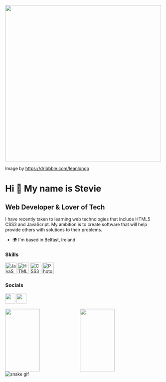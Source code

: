 <img width="500px" src="https://user-images.githubusercontent.com/77494791/203945979-1adb94f1-0b78-4512-822b-1caaa2725ad7.gif" />


Image by https://dribbble.com/leanlongo

Hi 👋 My name is Stevie
=======================

Web Developer & Lover of Tech
-----------------------------

I have recently taken to learning web technologies that include HTML5 CSS3 and JavaScript. My ambition is to create software that will help provide others with solutions to their problems.

* 🌍  I'm based in Belfast, Ireland

### Skills
<p align="left">
<a href="https://developer.mozilla.org/en-US/docs/Web/JavaScript" target="_blank" rel="noreferrer"><img src="https://raw.githubusercontent.com/danielcranney/readme-generator/main/public/icons/skills/javascript-colored.svg" width="36" height="36" alt="JavaScript" /></a>
<a href="https://developer.mozilla.org/en-US/docs/Glossary/HTML5" target="_blank" rel="noreferrer"><img src="https://raw.githubusercontent.com/danielcranney/readme-generator/main/public/icons/skills/html5-colored.svg" width="36" height="36" alt="HTML5" /></a>
<a href="https://www.w3.org/TR/CSS/#css" target="_blank" rel="noreferrer"><img src="https://raw.githubusercontent.com/danielcranney/readme-generator/main/public/icons/skills/css3-colored.svg" width="36" height="36" alt="CSS3" /></a>
<a href="https://www.adobe.com/uk/products/photoshop.html" target="_blank" rel="noreferrer"><img src="https://raw.githubusercontent.com/danielcranney/readme-generator/main/public/icons/skills/photoshop-colored.svg" width="36" height="36" alt="Photoshop" /></a>
</p>

### Socials

<p align="left"></a> <a href="https://www.github.com/gillen82" target="_blank" rel="noreferrer"><img src="https://raw.githubusercontent.com/danielcranney/readme-generator/main/public/icons/socials/github.svg" width="32" height="32" /></a> <a href="https://www.linkedin.com/in/stephen-gillen-a92487210/" target="_blank" rel="noreferrer"><img src="https://raw.githubusercontent.com/danielcranney/readme-generator/main/public/icons/socials/linkedin.svg" width="32" height="32" /></a></p>

<img align="left" width="47%" height="200px" src="https://github-readme-stats.vercel.app/api?username=gillen82&show_icons=true&theme=radical" />
<img align="left" width="47%" height="200px" src="https://github-readme-stats.vercel.app/api/top-langs/?username=gillen82&layout=compact" />

![snake gif](https://github.com/YOUR_USERNAME/YOUR_USERNAME/blob/output/github-contribution-grid-snake.gif)
